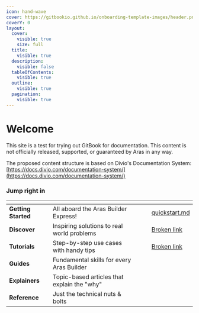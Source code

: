 ```yaml
---
icon: hand-wave
cover: https://gitbookio.github.io/onboarding-template-images/header.png
coverY: 0
layout:
  cover:
    visible: true
    size: full
  title:
    visible: true
  description:
    visible: false
  tableOfContents:
    visible: true
  outline:
    visible: true
  pagination:
    visible: true
---
```


# Welcome

This site is a test for trying out GitBook for documentation. This content is not officially released, supported, or guaranteed by Aras in any way.&#x20;

The proposed content structure is based on Divio's Documentation System: [https://docs.divio.com/documentation-system/](https://docs.divio.com/documentation-system/)

### Jump right in

<table data-view="cards"><thead><tr><th></th><th></th><th data-hidden data-card-cover data-type="files"></th><th data-hidden></th><th data-hidden data-card-target data-type="content-ref"></th></tr></thead><tbody><tr><td><strong>Getting Started</strong></td><td>All aboard the Aras Builder Express!</td><td></td><td></td><td><a href="getting-started/quickstart.md">quickstart.md</a></td></tr><tr><td><strong>Discover</strong></td><td>Inspiring solutions to real world problems</td><td></td><td></td><td><a href="broken-reference">Broken link</a></td></tr><tr><td><strong>Tutorials</strong></td><td>Step-by-step use cases with handy tips</td><td></td><td></td><td><a href="broken-reference">Broken link</a></td></tr><tr><td><strong>Guides</strong></td><td>Fundamental skills for every Aras Builder</td><td></td><td></td><td></td></tr><tr><td><strong>Explainers</strong></td><td>Topic-based articles that explain the "why"</td><td></td><td></td><td></td></tr><tr><td><strong>Reference</strong></td><td>Just the technical nuts &#x26; bolts</td><td></td><td></td><td></td></tr></tbody></table>
